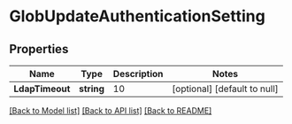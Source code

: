 # GlobUpdateAuthenticationSetting

## Properties
Name | Type | Description | Notes
------------ | ------------- | ------------- | -------------
**LdapTimeout** | **string** | 10 | [optional] [default to null]

[[Back to Model list]](../README.md#documentation-for-models) [[Back to API list]](../README.md#documentation-for-api-endpoints) [[Back to README]](../README.md)

